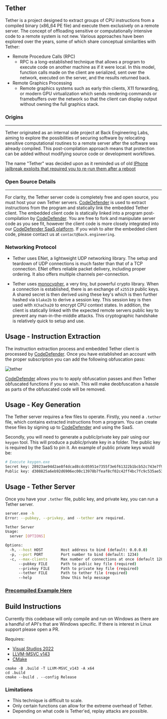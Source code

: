## Tether

Tether is a project designed to extract groups of CPU instructions from a compiled binary (x86_64 PE file) and execute them exclusively on a remote server. The concept of offloading sensitive or computationally intensive code to a remote system is not new. Various approaches have been explored over the years, some of which share conceptual similarities with Tether:

- Remote Procedure Calls (RPC)
    - RPC is a long-established technique that allows a program to execute code on another machine as if it were local. In this model, function calls made on the client are serialized, sent over the network, executed on the server, and the results returned back.
- Remote Graphics Processing
    - Remote graphics systems such as early thin clients, X11 forwarding, or modern GPU virtualization which sends rendering commands or framebuffers over the network so that the client can display output without owning the full graphics stack.

### Origins
---
Tether originated as an internal side project at Back Engineering Labs, aiming to explore the possibilities of securing software by relocating sensitive computational routines to a remote server after the software was already compiled. This post-compilation approach means that protection can be added without modifying source code or development workflows.

The name "Tether" was decided upon as it reminded us of old [IPhone jailbreak exploits that required you to re-run them after a reboot](https://www.idownloadblog.com/2019/11/21/types-of-jailbreaks/)

### Open Source Details
---
For clarity, the Tether server code is completely free and open source, you must host your own Tether servers. [CodeDefender](https://codedefender.io/) is used to extract instructions from the program and statically link the embedded Tether client. The embedded client code is statically linked into a program post-compilation by [CodeDefender](https://codedefender.io/). You are free to fork and manipulate server code as you see fit, however the client code is more closely integrated into our [CodeDefender SaaS platform](https://app.codedefender.io/). If you wish to alter the embedded client code, please contact us at `contact@back.engineering`.

### Networking Protocol

- Tether uses ENet, a lightweight UDP networking library. The setup and teardown of UDP connections is much faster than that of a TCP connection. ENet offers reliable packet delivery, including proper ordering. It also offers multiple channels per-connection.

- Tether uses [monocypher](https://monocypher.org/), a very tiny, but powerful crypto library. When a connection is established, there is an exchange of `x25519` public keys. A shared secret is then derived using these key's which is then further hashed via `blake2b` to derive a session key. This session key is then used with `XChaCha20` to encrypt CPU context states. In addition, the client is statically linked with the expected remote servers public key to prevent any man-in-the-middle attacks. This cryptographic handshake is relatively quick to setup and use.

## Usage - Instruction Extraction

The instruction extraction process and embedded Tether client is processed by [CodeDefender](https://app.codedefender.io/). Once you have established an account with the proper subscription you can add the following obfuscation pass:

![tether](https://imgur.com/a/bFC9qh9.png)

[CodeDefender](https://app.codedefender.io/) allows you to to apply obfuscation passes and *then* Tether obfuscated functions if you so wish. This will make deobfuscation a hassle as parts of the obfuscated code will be removed.

## Usage - Key Generation

The Tether server requires a few files to operate. Firstly, you need a `.tether` file, which contains extracted instructions from a program. You can create these files by signing up to [CodeDefender](https://codedefender.io/) and using the SaaS.

Secondly, you will need to generate a public/private key pair using our `keygen` tool. This will produce a public/private key in a folder. The public key is required by the SaaS to pin it. An example of public private keys would be:

```sh
# Execute keygen.exe
Secret key: 28923ae94d2ae8f4dcad8cdc05951e7355f3e6f61322b1bcb52c743e7f9674aa
Public key: d308825a6eb92d6906ec00c13978b7feaf8cf02c42ff4bc7fc9c535ae5321438
```

## Usage - Tether Server

Once you have your `.tether` file, public key, and private key, you can run a Tether server.

```sh
server.exe -h
Error: --pubkey, --privkey, and --tether are required.

Tether Server
Usage:
  server [OPTIONS]

Options:
  -h, --host HOST        Host address to bind (default: 0.0.0.0)
  -p, --port PORT        Port number to bind (default: 1234)
  -c, --max-clients      Max number of connections at once (default 128)
      --pubkey FILE      Path to public key file (required)
      --privkey FILE     Path to private key file (required)
      --tether FILE      Path to tether file (required)
      --help             Show this help message
```

### [Precompiled Example Here](example/)

## Build Instructions

Currently this codebase will only compile and run on Windows as there are a handful of API's that are Windows specific. If there is interest in Linux support please open a PR.

Requires:

- [Visual Studios 2022](https://visualstudio.microsoft.com/)
- [LLVM-MSVC v143](https://github.com/backengineering/llvm-msvc/releases/download/llvm-msvc-v777.1.9/llvm-msvc_X86_64_installer.exe)
- [CMake](https://cmake.org/download/)

```
cmake -B .build -T LLVM-MSVC_v143 -A x64
cd .build
cmake --build . --config Release
```

### Limitations

- This technique is difficult to scale. 
- Only certain functions can allow for the extreme overhead of Tether.
- Depending on what code is Tether'ed, replay attacks are possible.